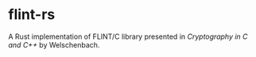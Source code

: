 # flint-rs

A Rust implementation of FLINT/C library presented in _Cryptography in C and C++_ by Welschenbach.
